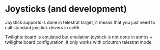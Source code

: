# Joysticks (and development)

Joystick supports is done in telestrat target, it means that you just need to call standard joystick drivers in cc65.

Twilighte board is emulated but emulation joystick is not done in atmos + twilighte board configuration, it only works with oricutron telestrat mode.
